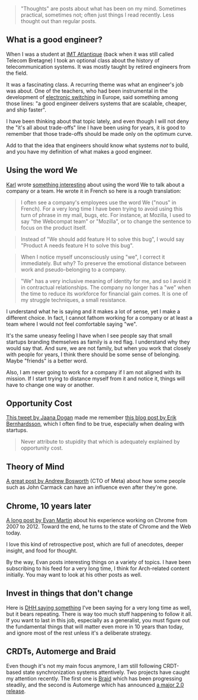 <!--@
  title="Thoughts 5 - Being a good engineer; using the word We"
  published="2023-03-02 11:45:00"
  description = "Thoughts on being a good engineer, using the word We, and various things I've read."
-->

> "Thoughts" are posts about what has been on my mind. Sometimes practical, sometimes not; often just things I read recently. Less thought out than regular posts.

## What is a good engineer?

When I was a student at [IMT Atlantique](https://www.imt-atlantique.fr/en) (back when it was still called Telecom Bretagne) I took an optional class about the history of telecommunication systems. It was mostly taught by retired engineers from the field.

It was a fascinating class. A recurring theme was what an engineer's job was about. One of the teachers, who had been instrumental in the development of [electronic switching](https://en.wikipedia.org/wiki/Electronic_switching_system) in Europe, said something among those lines: "a good engineer delivers systems that are scalable, cheaper, and ship faster".

I have been thinking about that topic lately, and even though I will not deny the "it's all about trade-offs" line I have been using for years, it is good to remember that those trade-offs should be made only on the optimum curve.

Add to that the idea that engineers should know what systems *not* to build, and you have my definition of what makes a good engineer.

## Using the word We

[Karl](https://www.la-grange.net/karl/) wrote [something interesting](https://www.la-grange.net/2023/01/23/reveur) about using the word We to talk about a company or a team. He wrote it in French so here is a rough translation:

> I often see a company's employees use the word We ("nous" in French). For a very long time I have been trying to avoid using this turn of phrase in my mail, bugs, etc. For instance, at Mozilla, I used to say "the Webcompat team" or "Mozilla", or to change the sentence to focus on the product itself.

> Instead of "We should add feature H to solve this bug", I would say "Product A needs feature H to solve this bug".

> When I notice myself unconsciously using "we", I correct it immediately. But why? To preserve the emotional distance between work and pseudo-belonging to a company.

> "We" has a very inclusive meaning of identity for me, and so I avoid it in contractual relationships. The company no longer has a "we" when the time to reduce its workforce for financial gain comes. It is one of my struggle techniques, a small resistance.

I understand what he is saying and it makes a lot of sense, yet I make a different choice. In fact, I cannot fathom working for a company or at least a team where I would not feel comfortable saying "we".

It's the same uneasy feeling I have when I see people say that small startups branding themselves as family is a red flag. I understand why they would say that. And sure, we are not family, but when you work that closely with people for years, I think there should be some sense of belonging. Maybe "friends" is a better word.

Also, I am never going to work for a company if I am not aligned with its mission. If I start trying to distance myself from it and notice it, things will have to change one way or another.

## Opportunity Cost

[This tweet by Jaana Dogan](https://twitter.com/rakyll/status/1631032634779525122) made me remember [this blog post by Erik Bernhardsson](https://erikbern.com/2020/03/10/never-attribute-to-stupidity-that-which-is-adequately-explained-by-opportunity-cost.html), which I often find to be true, especially when dealing with startups.

> Never attribute to stupidity that which is adequately explained by opportunity cost.

## Theory of Mind

[A great post by Andrew Bosworth](https://boz.com/articles/theory-mind) (CTO of Meta) about how some people such as John Carmack can have an influence even after they're gone.

## Chrome, 10 years later

[A long post by Evan Martin](https://neugierig.org/software/blog/2022/12/chrome.html) about his experience working on Chrome from 2007 to 2012. Toward the end, he turns to the state of Chrome and the Web today.

I love this kind of retrospective post, which are full of anecdotes, deeper insight, and food for thought.

By the way, Evan posts interesting things on a variety of topics. I have been subscribing to his feed for a very long time, I think for Arch-related content initially. You may want to look at his other posts as well.

## Invest in things that don't change

Here is [DHH saying something](https://world.hey.com/dhh/invest-in-things-that-don-t-change-6f7f19e1) I've been saying for a very long time as well, but it bears repeating. There is way too much stuff happening to follow it all. If you want to last in this job, especially as a generalist, you must figure out the fundamental things that will matter even more in 10 years than today, and ignore most of the rest unless it's a deliberate strategy.

## CRDTs, Automerge and Braid

Even though it's not my main focus anymore, I am still following CRDT-based state synchronization systems attentively. Two projects have caught my attention recently. The first one is [Braid](https://braid.org) which has been progressing steadily, and the second is Automerge which has announced [a major 2.0 release](https://automerge.org/blog/automerge-2/).
